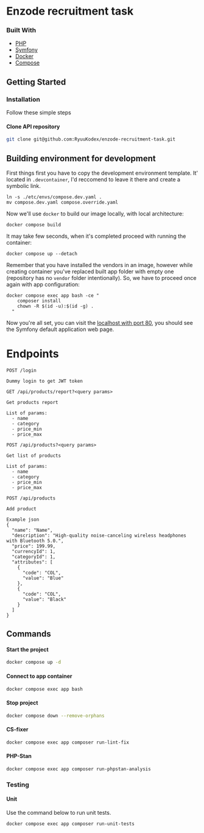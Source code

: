 # Enzode recruitment task

### Built With

- [PHP](https://www.php.net/)
- [Symfony](https://symfony.com/)
- [Docker](https://www.docker.com/)
- [Compose](https://docs.docker.com/compose/)

## Getting Started

### Installation

Follow these simple steps

#### Clone API repository

```bash
git clone git@github.com:RyuuKodex/enzode-recruitment-task.git
```

## Building environment for development

First things first you have to copy the development environment template. It' located in `.devcontainer`, I'd reccomend
to leave it there and create a symbolic link.

```shell
ln -s ./etc/envs/compose.dev.yaml .
mv compose.dev.yaml compose.override.yaml
```

Now we'll use `docker` to build our image locally, with local architecture:

```shell
docker compose build
```

It may take few seconds, when it's completed proceed with running the container:

```shell
docker compose up --detach
```

Remember that you have installed the vendors in an image, however while creating container you've replaced built app
folder with empty one (repository has no `vendor` folder intentionally). So, we have to proceed once again with app
configuration:

```shell
docker compose exec app bash -ce "
    composer install
    chown -R $(id -u):$(id -g) .
  "
```

Now you're all set, you can visit the [localhost with port 80](http://localhost), you should
see the Symfony default application web page.

# Endpoints

####

```http
POST /login

Dummy login to get JWT token
```

```http
GET /api/products/report?<query params>

Get products report

List of params:
  - name
  - category
  - price_min
  - price_max
```

```http
POST /api/products?<query params>

Get list of products

List of params:
  - name
  - category
  - price_min
  - price_max
```

```http
POST /api/products

Add product

Example json
{
  "name": "Name",
  "description": "High-quality noise-canceling wireless headphones with Bluetooth 5.0.",
  "price": 199.99,
  "currencyId": 1,
  "categoryId": 1,
  "attributes": [
    {
      "code": "COL",
      "value": "Blue"
    },
    {
      "code": "COL",
      "value": "Black"
    }
  ]
}
```

## Commands

#### Start the project

```bash
docker compose up -d
```

#### Connect to app container

```bash
docker compose exec app bash
```

#### Stop project

```bash
docker compose down --remove-orphans
```

#### CS-fixer

```bash
docker compose exec app composer run-lint-fix
```

#### PHP-Stan

```bash
docker compose exec app composer run-phpstan-analysis
```

### Testing

#### Unit
Use the command below to run unit tests.

```bash
docker compose exec app composer run-unit-tests
```
